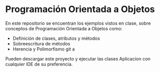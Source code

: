 # Programación Orientada a Objetos

En este repositorio se encuentran los ejemplos vistos en clase, sobre conceptos de Programación Orientada a Objetos como:

  - Definición de clases, atributos y métodos
  - Sobreescritura de métodos
  - Herencia y Polimorfismo
git a

Pueden descargar este proyecto y ejecutar las clases Aplicacion con cualquier IDE de su preferencia.
